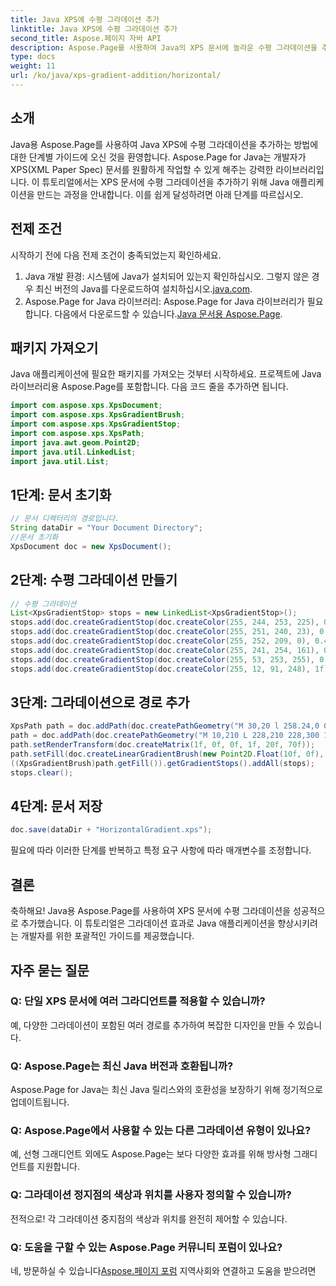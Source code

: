 ```yaml
---
title: Java XPS에 수평 그라데이션 추가
linktitle: Java XPS에 수평 그라데이션 추가
second_title: Aspose.페이지 자바 API
description: Aspose.Page를 사용하여 Java의 XPS 문서에 놀라운 수평 그라데이션을 추가하는 방법을 알아보세요. 원활한 통합을 위한 단계별 가이드를 따르세요.
type: docs
weight: 11
url: /ko/java/xps-gradient-addition/horizontal/
---
```

## 소개
Java용 Aspose.Page를 사용하여 Java XPS에 수평 그라데이션을 추가하는 방법에 대한 단계별 가이드에 오신 것을 환영합니다. Aspose.Page for Java는 개발자가 XPS(XML Paper Spec) 문서를 원활하게 작업할 수 있게 해주는 강력한 라이브러리입니다.
이 튜토리얼에서는 XPS 문서에 수평 그라데이션을 추가하기 위해 Java 애플리케이션을 만드는 과정을 안내합니다. 이를 쉽게 달성하려면 아래 단계를 따르십시오.
## 전제 조건
시작하기 전에 다음 전제 조건이 충족되었는지 확인하세요.
1. Java 개발 환경: 시스템에 Java가 설치되어 있는지 확인하십시오. 그렇지 않은 경우 최신 버전의 Java를 다운로드하여 설치하십시오.[java.com](https://www.java.com).
2.  Aspose.Page for Java 라이브러리: Aspose.Page for Java 라이브러리가 필요합니다. 다음에서 다운로드할 수 있습니다.[Java 문서용 Aspose.Page](https://reference.aspose.com/page/java/).
## 패키지 가져오기
Java 애플리케이션에 필요한 패키지를 가져오는 것부터 시작하세요. 프로젝트에 Java 라이브러리용 Aspose.Page를 포함합니다. 다음 코드 줄을 추가하면 됩니다.
```java
import com.aspose.xps.XpsDocument;
import com.aspose.xps.XpsGradientBrush;
import com.aspose.xps.XpsGradientStop;
import com.aspose.xps.XpsPath;
import java.awt.geom.Point2D;
import java.util.LinkedList;
import java.util.List;
```
## 1단계: 문서 초기화
```java
// 문서 디렉터리의 경로입니다.
String dataDir = "Your Document Directory";
//문서 초기화
XpsDocument doc = new XpsDocument();
```
## 2단계: 수평 그라데이션 만들기
```java
// 수평 그라데이션
List<XpsGradientStop> stops = new LinkedList<XpsGradientStop>();
stops.add(doc.createGradientStop(doc.createColor(255, 244, 253, 225), 0.0673828f));
stops.add(doc.createGradientStop(doc.createColor(255, 251, 240, 23), 0.314453f));
stops.add(doc.createGradientStop(doc.createColor(255, 252, 209, 0), 0.482422f));
stops.add(doc.createGradientStop(doc.createColor(255, 241, 254, 161), 0.634766f));
stops.add(doc.createGradientStop(doc.createColor(255, 53, 253, 255), 0.915039f));
stops.add(doc.createGradientStop(doc.createColor(255, 12, 91, 248), 1f));
```
## 3단계: 그라데이션으로 경로 추가
```java
XpsPath path = doc.addPath(doc.createPathGeometry("M 30,20 l 258.24,0 0,56.64 -258.24,0 Z"));
path = doc.addPath(doc.createPathGeometry("M 10,210 L 228,210 228,300 10,300"));
path.setRenderTransform(doc.createMatrix(1f, 0f, 0f, 1f, 20f, 70f));
path.setFill(doc.createLinearGradientBrush(new Point2D.Float(10f, 0f), new Point2D.Float(228f, 0f)));
((XpsGradientBrush)path.getFill()).getGradientStops().addAll(stops);
stops.clear();
```
## 4단계: 문서 저장
```java
doc.save(dataDir + "HorizontalGradient.xps");
```
필요에 따라 이러한 단계를 반복하고 특정 요구 사항에 따라 매개변수를 조정합니다.
## 결론
축하해요! Java용 Aspose.Page를 사용하여 XPS 문서에 수평 그라데이션을 성공적으로 추가했습니다. 이 튜토리얼은 그라데이션 효과로 Java 애플리케이션을 향상시키려는 개발자를 위한 포괄적인 가이드를 제공했습니다.
## 자주 묻는 질문
### Q: 단일 XPS 문서에 여러 그라디언트를 적용할 수 있습니까?
예, 다양한 그라데이션이 포함된 여러 경로를 추가하여 복잡한 디자인을 만들 수 있습니다.
### Q: Aspose.Page는 최신 Java 버전과 호환됩니까?
Aspose.Page for Java는 최신 Java 릴리스와의 호환성을 보장하기 위해 정기적으로 업데이트됩니다.
### Q: Aspose.Page에서 사용할 수 있는 다른 그라데이션 유형이 있나요?
예, 선형 그래디언트 외에도 Aspose.Page는 보다 다양한 효과를 위해 방사형 그래디언트를 지원합니다.
### Q: 그라데이션 정지점의 색상과 위치를 사용자 정의할 수 있습니까?
전적으로! 각 그라데이션 중지점의 색상과 위치를 완전히 제어할 수 있습니다.
### Q: 도움을 구할 수 있는 Aspose.Page 커뮤니티 포럼이 있나요?
 네, 방문하실 수 있습니다[Aspose.페이지 포럼](https://forum.aspose.com/c/page/39) 지역사회와 연결하고 도움을 받으려면